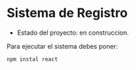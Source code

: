 <h1>Sistema de Registro</h1>

- Estado del proyecto: en construccion.

Para ejecutar el sistema debes poner:

```npm instal react```
